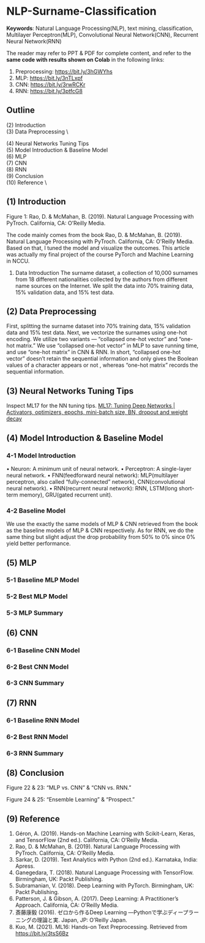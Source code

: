 # NLP-Surname-Classification

**Keywords**: Natural Language Processing(NLP), text mining, classification, Multilayer Perceptron(MLP), Convolutional Neural Network(CNN), Recurrent Neural Network(RNN)

The reader may refer to PPT & PDF for complete content, and refer to the **same code with results shown on Colab** in the following links:
1. Preprocessing: https://bit.ly/3hGWYhs
2. MLP: https://bit.ly/3nTLxpf
3. CNN: https://bit.ly/3rwRCKr
4. RNN: https://bit.ly/3ptfcG8


## Outline
(2) Introduction \
(3) Data Preprocessing \

(4) Neural Networks Tuning Tips \
(5) Model Introduction & Baseline Model \
(6) MLP \
(7) CNN \
(8) RNN \
(9) Conclusion \
(10) Reference \


## (1) Introduction
Figure 1: Rao, D. & McMahan, B. (2019). Natural Language Processing with PyTroch. California, CA: O’Reilly Media.

The code mainly comes from the book Rao, D. & McMahan, B. (2019). Natural Language Processing with PyTroch. California, CA: O'Reilly Media. Based on that, I tuned the model and visualize the outcomes. This article was actually my final project of the course PyTorch and Machine Learning in NCCU.

1. Data Introduction
The surname dataset, a collection of 10,000 surnames from 18 different nationalities collected by the authors from different name sources on the Internet. We split the data into 70% training data, 15% validation data, and 15% test data.


## (2) Data Preprocessing

First, splitting the surname dataset into 70% training data, 15% validation data and 15% test data.
Next, we vectorize the surnames using one-hot encoding. We utilize two variants — “collapsed one-hot vector” and “one-hot matrix.” We use “collapsed one-hot vector” in MLP to save running time, and use “one-hot matrix” in CNN & RNN. In short, “collapsed one-hot vector” doesn’t retain the sequential information and only gives the Boolean values of a character appears or not , whereas “one-hot matrix” records the sequential information.

## (3) Neural Networks Tuning Tips
Inspect ML17 for the NN tuning tips.
[ML17: Tuning Deep Networks |  Activators, optimizers, epochs, mini-batch size, BN, dropout and weight decay](https://medium.com/analytics-vidhya/ml17-a2f9315e5f1a)

## (4) Model Introduction & Baseline Model

### 4-1 Model Introduction
• Neuron: A minimum unit of neural network.
• Perceptron: A single-layer neural network.
• FNN(feedforward neural network): MLP(multilayer perceptron, also called “fully-connected” network), CNN(convolutional neural network).
• RNN(recurrent neural network): RNN, LSTM(long short-term memory), GRU(gated recurrent unit).

### 4-2 Baseline Model
We use the exactly the same models of MLP & CNN retrieved from the book as the baseline models of MLP & CNN respectively. As for RNN, we do the same thing but slight adjust the drop probability from 50% to 0% since 0% yield better performance.

## (5) MLP
### 5-1 Baseline MLP Model
### 5-2 Best MLP Model
### 5-3 MLP Summary

## (6) CNN
### 6-1 Baseline CNN Model
### 6-2 Best CNN Model
### 6-3 CNN Summary

## (7) RNN
### 6-1 Baseline RNN Model
### 6-2 Best RNN Model
### 6-3 RNN Summary


## (8) Conclusion


Figure 22 & 23: “MLP vs. CNN” & “CNN vs. RNN.”


Figure 24 & 25: “Ensemble Learning” & “Prospect.”


## (9) Reference
1. Géron, A. (2019). Hands-on Machine Learning with Scikit-Learn, Keras, and TensorFlow (2nd ed.). California, CA: O’Reilly Media.
2. Rao, D. & McMahan, B. (2019). Natural Language Processing with PyTroch. California, CA: O’Reilly Media.
3. Sarkar, D. (2019). Text Analytics with Python (2nd ed.). Karnataka, India: Apress.
4. Ganegedara, T. (2018). Natural Language Processing with TensorFlow. Birmingham, UK: Packt Publishing.
5. Subramanian, V. (2018). Deep Learning with PyTorch. Birmingham, UK: Packt Publishing.
6. Patterson, J. & Gibson, A. (2017). Deep Learning: A Practitioner’s Approach. California, CA: O’Reilly Media.
7. 斎藤康毅 (2016). ゼロから作るDeep Learning ―Pythonで学ぶディープラーニングの理論と実. Japan, JP: O’Reilly Japan.
8. Kuo, M. (2021). ML16: Hands-on Text Preprocessing. Retrieved from https://bit.ly/3tsS6Bz


